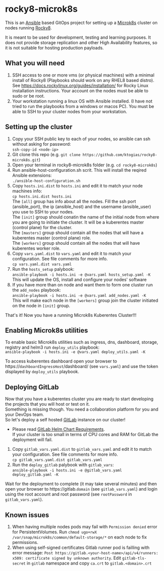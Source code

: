 # rocky8-microk8s

This is an [Ansible](https://github.com/ansible/ansible) based GitOps project for setting up a [Microk8s](https://microk8s.io/) cluster on nodes running [Rocky8](https://rockylinux.org/).

It is meant to be used for development, testing and learning purposes. It does not provide storage replication and other High Availability features, so it is not suitable for hosting production payloads.

## What you will need

1. SSH access to one or more vms (or physical machines) with a minimal install of Rocky8 (Playbooks should work on any RHEL8 based distro). See https://docs.rockylinux.org/guides/installation/ for Rocky Linux installation instructions. Your account on the nodes must be able to sudo or be root.
2. Your workstation running a linux OS with Ansible installed. (I have not tried to run the playbooks from a windows or macos PC). You must be able to SSH to your cluster nodes from your workstation. 


## Setting up the cluster

1. Copy your SSH public key to each of your nodes, so ansible can ssh without asking for password:  
   ```ssh-copy-id <node-ip>``` 
2. Git clone this repo (e.g. ```git clone https://github.com/ktogias/rocky8-microk8s.git```)
3. Open your terminal in rocky8-microk8s folder (e.g. ```cd rocky8-microk8s```)
4. Run ansible-host-configuration.sh scrit. This will install the reqired Ansible extensions:  
  ```./ansible-host-configuration.sh```
5. Copy ```hosts.ini.dist``` to ```hosts.ini``` and edit it to match your node machines info:   
   ```cp hosts.ini.dist hosts.ini```  
   The ```[all]``` group has info about all the nodes. Fill the ssh port (ansible_port), the ip (ansible_host) and the username (ansible_user) you use to SSH to your nodes.  
   The ```[init]``` group should conatin the name of the initial node from where you are going to initiate the cluster. It will be a kuberentes master (control plane) for the cluster.  
   The ```[masters]``` group should contain all the nodes that will have a kuberentes master (control plane) role.  
   The ```[workers]``` group should contain all the nodes that will have kuberentes worker role.   
6. Copy ```vars.yaml.dist``` to ```vars.yaml``` and edit it to match your configuration. See file comments for more info.  
   ```cp vars.yaml.dist vars.yaml```  
7. Run the ```hosts_setup``` palybook:  
   ```ansible-playbook -i hosts.ini -e @vars.yaml hosts_setup.yaml -K```  
   This will update the OS, install and configure your nodes' software  
8. If you have more than on node and want them to form one cluster run the ```add_nodes``` playbook:  
   ```ansible-playbook -i hosts.ini -e @vars.yaml add_nodes.yaml -K```  
   This will make each node in the ```[workers]``` group join the cluster initiated on the node in ```[init]``` group.  
   
That's it! Now you have a running Microk8s Kuberentes Cluster!!!  

## Enabling Microk8s utilities
   
To enable basic Microk8s utilities such as ingress, dns, dashboard, storage, registry and helm3 run  ```deploy_utils``` playbook:  
   ```ansible-playbook -i hosts.ini -e @vars.yaml deploy_utils.yaml -K```  
   
To access kuberentes dashboard open your browser to https://```dashboardIngressHost```/dashboard/ (see ```vars.yaml```) and use the token displayed by ```deploy_utils``` playbook.

## Deploying GitLab

Now that you have a kuberentes cluster you are ready to start developing the projects that you will host or test on it.  
Something is missing though. You need a collaboration platform for you and your DevOps team.   
So let's deploy a self hosted [GitLab](https://about.gitlab.com/) instance on our cluster!  

* Please read [GitLab Helm Chart Requirements](https://docs.gitlab.com/charts/installation/#requirements).  
If your cluster is too small in terms of CPU cores and RAM for GitLab the deployment will fail.

1. Copy ```gitlab_vars.yaml.dist``` to ```gitlab_vars.yaml``` and edit it to match your configuration. See file comments for more info.  
   ```cp gitlab_vars.yaml.dist gitlab_vars.yaml```  
2. Run the ```deploy_gitlab``` palybook with ```gitlab_vars```:  
   ```ansible-playbook -i hosts.ini -e @gitlab_vars.yaml deploy_gitlab.yaml -K```  

Wait for the deployment to complete (it may take several minutes) and then open your browser to https://gitlab.```domain``` (see ```gitlab_vars.yaml```) and login using the root account and root password (see ```rootPassword``` in ```gitlab_vars.yaml```).  


## Known issues
1. When having multiple nodes pods may fail with ```Permission denied``` error for PersistentVolumes. Run ```chmod ugo+rwX /var/snap/microk8s/common/default-storage/*``` on each node to fix permissions.
2. When using self-signed certificates Gitlab runner pod is failling with error message: ```Post https://gitlab.<your-host-name>/api/v4/runners: x509: certificate signed by unknown authority```.  Edit ```gitlab-tls-secret``` in ```gitlab``` namespace and copy ```ca.crt``` to ```gitlab.<domain>.crt```
